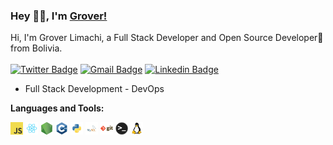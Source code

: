 ### Hey 👋🏽, I'm [Grover!](https://github.com/Grover101) 
<!-- <br/>

<a href="https://twitter.com/GroverLimachi2">
  <img align="left" alt="Grover Limachi | Twitter" width="22px" src="https://cdn.jsdelivr.net/npm/simple-icons@v3/icons/twitter.svg" />
</a>
<a href="https://www.linkedin.com/in/grover-limachi/">
  <img align="left" alt="Grover's Linkdein" width="22px" src="https://cdn.jsdelivr.net/npm/simple-icons@v3/icons/linkedin.svg" />
</a>
--> 


Hi, I'm Grover Limachi, a Full Stack Developer and Open Source Developer🚀 from Bolivia. <br> <br> 
[![Twitter Badge](http://img.shields.io/badge/-@GroverLimachi2-1ca0f1?style=social&logo=twitter&logoColor=blue&link=https://twitter.com/GroverLimachi2)](https://twitter.com/GroverLimachi2) 
[![Gmail Badge](https://img.shields.io/badge/-Gmail-c14438?style=social&logo=Gmail&logoColor=red&link=mailto:limachigrover09@gmail.com)](mailto:limachigrover09@gmail.com)
[![Linkedin Badge](https://img.shields.io/badge/-Linkedin-c14438?style=social&logo=Linkedin&logoColor=blue&link=link=https://www.linkedin.com/in/grover-limachi/)](https://www.linkedin.com/in/grover-limachi/)
<br />


- Full Stack Development - DevOps


**Languages and Tools:**  

<code><img height="20" src="https://raw.githubusercontent.com/github/explore/80688e429a7d4ef2fca1e82350fe8e3517d3494d/topics/javascript/javascript.png"></code>
<code><img height="20" src="https://raw.githubusercontent.com/github/explore/80688e429a7d4ef2fca1e82350fe8e3517d3494d/topics/react/react.png"></code>
<code><img height="20" src="https://raw.githubusercontent.com/github/explore/80688e429a7d4ef2fca1e82350fe8e3517d3494d/topics/nodejs/nodejs.png"></code>
<code><img height="20" src="https://raw.githubusercontent.com/github/explore/80688e429a7d4ef2fca1e82350fe8e3517d3494d/topics/cpp/cpp.png"></code>
<code><img height="20" src="https://raw.githubusercontent.com/github/explore/80688e429a7d4ef2fca1e82350fe8e3517d3494d/topics/python/python.png"></code>
<code><img height="20" src="https://raw.githubusercontent.com/github/explore/80688e429a7d4ef2fca1e82350fe8e3517d3494d/topics/mysql/mysql.png"></code>
<code><img height="20" src="https://raw.githubusercontent.com/github/explore/80688e429a7d4ef2fca1e82350fe8e3517d3494d/topics/git/git.png"></code>
<code><img height="20" src="https://raw.githubusercontent.com/github/explore/80688e429a7d4ef2fca1e82350fe8e3517d3494d/topics/terminal/terminal.png"></code>
<code><img height="20" src="https://raw.githubusercontent.com/github/explore/80688e429a7d4ef2fca1e82350fe8e3517d3494d/topics/linux/linux.png"></code>
